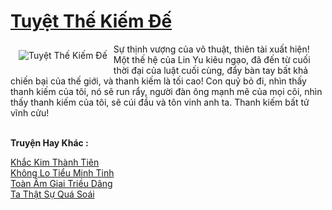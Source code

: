 <a href="https://truyentiki.com/tuyet-the-kiem-de.31805/" title="Tuyệt Thế Kiếm Đế"><h1>Tuyệt Thế Kiếm Đế</h1></a><div style="display:table"><img align="right" style="float: left; padding: 10px;" src="https://truyentiki.com/a/img/str/src/31805.jpg" alt="Tuyệt Thế Kiếm Đế">Sự thịnh vượng của võ thuật, thiên tài xuất hiện! Một thế hệ của Lin Yu kiêu ngạo, đã đến từ cuối thời đại của luật cuối cùng, đẩy bàn tay bất khả chiến bại của thế giới, và thanh kiếm là tối cao! Con quỷ bỏ đi, nhìn thấy thanh kiếm của tôi, nó sẽ run rẩy, người đàn ông mạnh mẽ của mọi cõi, nhìn thấy thanh kiếm của tôi, sẽ cúi đầu và tôn vinh anh ta. Thanh kiếm bất tử vĩnh cửu!</div><p><br><b>Truyện Hay Khác :</b></p><a href="https://truyentiki.com/khac-kim-thanh-tien.31804/" alt="Khắc Kim Thành Tiên">Khắc Kim Thành Tiên</a><br/><a href="https://github.com/nownovels/truyenhay/tree/master/truyenhay/30702/README.md" alt="Không Lo Tiểu Minh Tinh">Không Lo Tiểu Minh Tinh</a><br/><a href="https://github.com/nownovels/topcv/tree/master/truyenhay/31912/README.md" alt="Toàn Âm Giai Triều Dâng">Toàn Âm Giai Triều Dâng</a><br/><a href="https://github.com/nownovels/truyenhay/tree/master/truyenhay/30746/README.md" alt="Ta Thật Sự Quá Soái">Ta Thật Sự Quá Soái</a><br/>